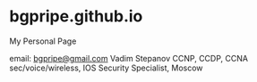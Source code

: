 # bgpripe.github.io
My Personal Page

email: bgpripe@gmail.com
Vadim Stepanov
CCNP, CCDP, CCNA sec/voice/wireless, IOS Security Specialist,
Moscow
